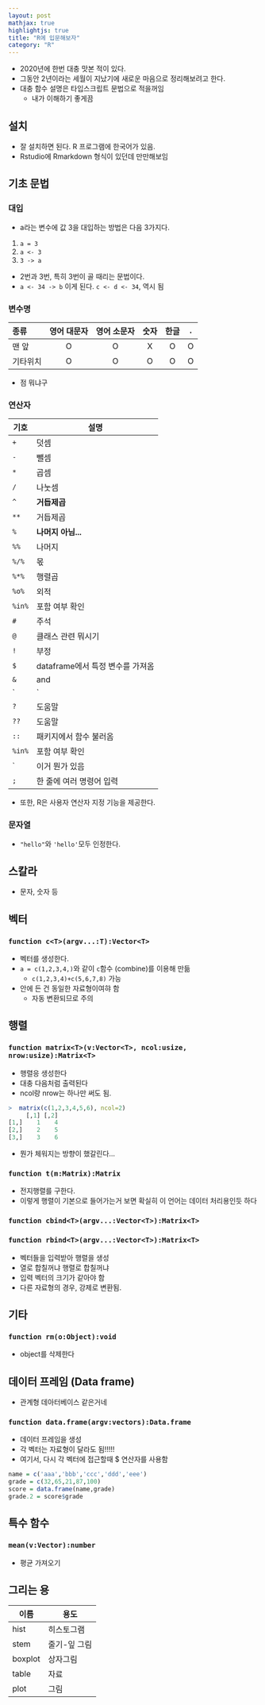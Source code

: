 ```yaml
---
layout: post
mathjax: true
highlightjs: true
title: "R에 입문해보자"
category: "R"
---
```


- 2020년에 한번 대충 맛본 적이 있다.
-  그동안 2년이라는 세월이 지났기에 새로운 마음으로 정리해보려고 한다.
- 대충 함수 설명은 타입스크립트 문법으로 적을꺼임
    - 내가 이해하기 좋게끔

## 설치
- 잘 설치하면 된다. R 프로그램에 한국어가 있음.
- Rstudio에 Rmarkdown 형식이 있던데 만만해보임

## 기초 문법
### 대입
- a라는 변수에 값 3을 대입하는 방법은 다음 3가지다.
 1. `a = 3`
 2. `a <- 3`
 3. `3 -> a`
 - 2번과 3번, 특히 3번이 골 때리는 문법이다.
 - `a <- 34 -> b` 이게 된다. `c <- d <- 34`, 역시 됨
 ### 변수명

|종류|영어 대문자|영어 소문자|숫자|한글|`.`|
|:---|:---:|:---:|:---:|:---:|:---:|
|맨 앞|O|O|X|O|O|
|기타위치|O|O|O|O|O|
- 점 뭐냐구

### 연산자
|기호|설명|
|---|---|
|`+`|덧셈|
|`-`|뺄셈|
|`*`|곱셈|
|`/`|나눗셈|
|`^`|**거듭제곱**|
|`**`|거듭제곱|
|`%`|**나머지 아님...**|
|`%%`|나머지|
|`%/%`|몫|
|`%*%`|행렬곱|
|`%o%`|외적|
|`%in%`|포함 여부 확인|
|`#`|주석|
|`@`|클래스 관련 뭐시기|
|`!`|부정|
|`$`|dataframe에서 특정 변수를 가져옴|
|`&`|and|
|`|`|or|
|`?`|도움말|
|`??`|도움말|
|`::`|패키지에서 함수 불러옴|
|`%in%`|포함 여부 확인|
|\`|이거 뭔가 있음|
|`;`|한 줄에 여러 명령어 입력|

- 또한, R은 사용자 연산자 지정 기능을 제공한다. 

### 문자열
- `"hello"`와 `'hello'`모두 인정한다. 

## 스칼라
- 문자, 숫자 등
## 벡터
### `function c<T>(argv...:T):Vector<T>`
- 벡터를 생성한다.
- `a = c(1,2,3,4,)`와 같이 `c`함수 (combine)를 이용해 만듦
    - `c(1,2,3,4)+c(5,6,7,8)` 가능
- 안에 든 건 동일한 자료형이여햐 함
    - 자동 변환되므로 주의
## 행렬
### `function matrix<T>(v:Vector<T>, ncol:usize, nrow:usize):Matrix<T>`
- 행렬응 생성한다
- 대충 다음처럼 출력된다
- ncol랑 nrow는 하나만 써도 됨.
```R
>  matrix(c(1,2,3,4,5,6), ncol=2)
     [,1] [,2]
[1,]    1    4
[2,]    2    5
[3,]    3    6
```
- 뭔가 체워지는 방향이 했갈린다...

### `function t(m:Matrix):Matrix`
- 전지행렬를 구한다.
- 이렇게 행렬이 기본으로 들어가는거 보면 확실히 이 언어는 데이터 처리용인듯 하다
### `function cbind<T>(argv...:Vector<T>):Matrix<T>`
### `function rbind<T>(argv...:Vector<T>):Matrix<T>`
- 벡터들을 입력받아 행렬을 생성
- 열로 합칠꺼냐 행렬로 합칠꺼냐
- 입력 벡터의 크기가 같아야 함
- 다른 자료형의 경우, 강제로 변환됨.

## 기타
### `function rm(o:Object):void`
- object를 삭제한다

## 데이터 프레임 (Data frame)
- 관계형 데아터베이스 같은거네
### `function data.frame(argv:vectors):Data.frame`
- 데이터 프레임을 생성
- 각 벡터는 자료형이 달라도 됨!!!!!
- 여기서, 다시 각 벡터에 접근할때 $ 연산자를 사용함
```R
name = c('aaa','bbb','ccc','ddd','eee')
grade = c(32,65,21,87,100)
score = data.frame(name,grade)
grade.2 = score$grade
```

## 특수 함수
### `mean(v:Vector):number`
- 평균 가져오기
## 그리는 용
|이름|용도
-|-
hist|히스토그램
stem|줄기-잎 그림
boxplot|상자그림
table|자료
plot|그림